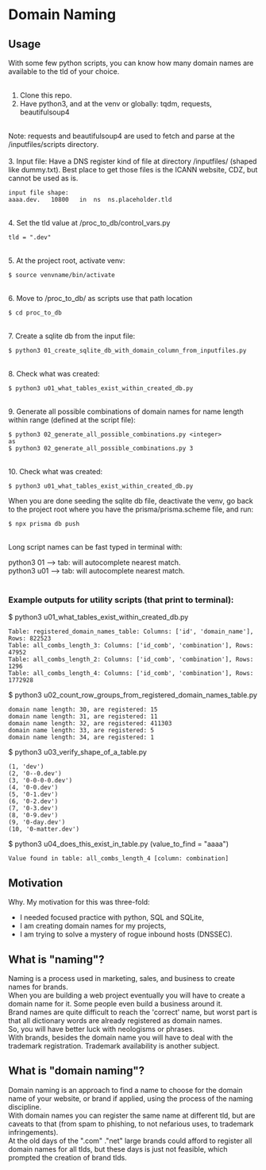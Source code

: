 # Domain Naming

## Usage
With some few python scripts, you can know how many domain names are available to the tld of your choice.  
<br>
1. Clone this repo.
2. Have python3, and at the venv or globally: tqdm, requests, beautifulsoup4
<br>
Note: requests and beautifulsoup4 are used to fetch and parse at the /inputfiles/scripts directory. 
<br>
<br>
3. Input file: Have a DNS register kind of file at directory /inputfiles/ (shaped like dummy.txt). Best place to get those files is the ICANN website, CDZ, but cannot be used as is.

```
input file shape:
aaaa.dev.	10800	in	ns	ns.placeholder.tld
```
<br>
4. Set the tld value at /proc_to_db/control_vars.py

```
tld = ".dev"
```
<br>
5. At the project root, activate venv:

```
$ source venvname/bin/activate
```
<br>
6. Move to /proc_to_db/ as scripts use that path location

```
$ cd proc_to_db
```
<br>
7. Create a sqlite db from the input file:

```
$ python3 01_create_sqlite_db_with_domain_column_from_inputfiles.py
```
<br>
8. Check what was created: 

```
$ python3 u01_what_tables_exist_within_created_db.py
```
<br>
9. Generate all possible combinations of domain names for name length <integer> within range (defined at the script file):

```
$ python3 02_generate_all_possible_combinations.py <integer>
as
$ python3 02_generate_all_possible_combinations.py 3
```
<br>
10. Check what was created: 

```
$ python3 u01_what_tables_exist_within_created_db.py
```

When you are done seeding the sqlite db file, deactivate the venv, go back to the project root where you have the prisma/prisma.scheme file, and run:

```
$ npx prisma db push
```

<br>
Long script names can be fast typed in terminal with:  

python3 01 --> tab: will autocomplete nearest match.  
python3 u01 --> tab: will autocomplete nearest match.  
<br>

### Example outputs for utility scripts (that print to terminal):

$ python3 u01_what_tables_exist_within_created_db.py
```
Table: registered_domain_names_table: Columns: ['id', 'domain_name'], Rows: 822523
Table: all_combs_length_3: Columns: ['id_comb', 'combination'], Rows: 47952
Table: all_combs_length_2: Columns: ['id_comb', 'combination'], Rows: 1296
Table: all_combs_length_4: Columns: ['id_comb', 'combination'], Rows: 1772928
```

$ python3 u02_count_row_groups_from_registered_domain_names_table.py

```
domain name length: 30, are registered: 15
domain name length: 31, are registered: 11
domain name length: 32, are registered: 411303
domain name length: 33, are registered: 5
domain name length: 34, are registered: 1
```

$ python3 u03_verify_shape_of_a_table.py

```
(1, 'dev')
(2, '0--0.dev')
(3, '0-0-0-0.dev')
(4, '0-0.dev')
(5, '0-1.dev')
(6, '0-2.dev')
(7, '0-3.dev')
(8, '0-9.dev')
(9, '0-day.dev')
(10, '0-matter.dev')
```

$ python3 u04_does_this_exist_in_table.py
(value_to_find = "aaaa")

```
Value found in table: all_combs_length_4 [column: combination]
```

## Motivation
Why. My motivation for this was three-fold: 
* I needed focused practice with python, SQL and SQLite,
* I am creating domain names for my projects,
* I am trying to solve a mystery of rogue inbound hosts (DNSSEC).

## What is "naming"?
Naming is a process used in marketing, sales, and business to create names for brands.  
When you are building a web project eventually you will have to create a domain name for it. Some people even build a business around it.  
Brand names are quite difficult to reach the 'correct' name, but worst part is that all dictionary words are already registered as domain names.  
So, you will have better luck with neologisms or phrases.  
With brands, besides the domain name you will have to deal with the trademark registration. Trademark availability is another subject.  

## What is "domain naming"?
Domain naming is an approach to find a name to choose for the domain name of your website, or brand if applied, using the process of the naming discipline.  
With domain names you can register the same name at different tld, but are caveats to that (from spam to phishing, to not nefarious uses, to trademark infringements).  
At the old days of the ".com" ."net" large brands could afford to register all domain names for all tlds, but these days is just not feasible, which prompted the creation of brand tlds. 